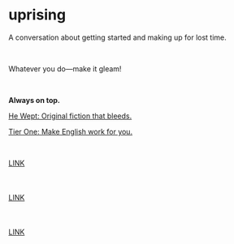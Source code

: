 # uprising

A conversation about getting started and making up for lost time.

<br>

Whatever you do—make it gleam!

<br>

**Always on top.** 

[He Wept: Original fiction that bleeds.](https://he-wept.github.io/1/) 

[Tier One: Make English work for you.](https://tier-one-english.github.io/entrada/) 

<br>

[LINK](/posts/post.md)
<a id="test"></a>
<br><br><br><br>
[LINK](/posts/post2.md) 
<a id="test2"></a>
<br><br><br><br>
[LINK](/posts/post3.md)
<a id="test3"></a>
<br><br><br><br>


